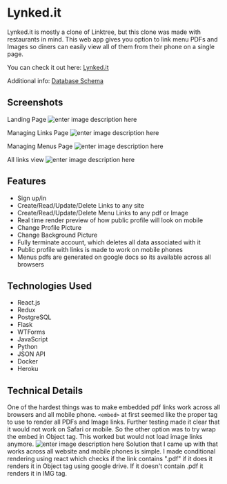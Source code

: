 # Lynked.it

Lynked.it is mostly a clone of Linktree, but this clone was made with restaurants in mind. This web app gives you option to link menu PDFs and Images so diners can easily view all of them from their phone on a single page.

You can check it out here: [Lynked.it](https://lynked-it.herokuapp.com/)

Additional info:
[Database Schema](https://github.com/alex-pober/lynked.it/wiki/Database-Schema)

## Screenshots
Landing Page
![enter image description here](https://i.imgur.com/D5iA2mw.png)

Managing Links Page
![enter image description here](https://i.imgur.com/YQY7Rzu.png)

Managing Menus Page
![enter image description here](https://i.imgur.com/wbJwkzi.png)

All links view
![enter image description here](https://i.imgur.com/ai8OA9Q.png)
## Features
-   Sign up/in
-   Create/Read/Update/Delete Links to any site
-   Create/Read/Update/Delete Menu Links to any pdf or Image
-   Real time render preview of how public profile will look on mobile
-   Change Profile Picture
-   Change Background Picture
-   Fully terminate account, which deletes all data associated with it
-   Public profile with links is made to work on mobile phones
-  Menus pdfs are generated on google docs so its available across all browsers

## Technologies Used
- React.js
- Redux
- PostgreSQL
- Flask
- WTForms
- JavaScript
- Python
- JSON API
- Docker
- Heroku

## Technical Details
One of the hardest things was to make embedded pdf links work across all browsers and all mobile phone. `<embed>` at first seemed like the proper tag to use to render all PDFs and Image links. Further testing made it clear that it would not work on Safari or mobile. So the other option was to try wrap the embed in Object tag. This worked but would not load image links anymore.
![enter image description here](https://i.imgur.com/IxtfPNv.png)
    Solution that I came up with that works across all website and mobile phones is simple. I made conditional rendering using react which checks if the link contains ".pdf" if it does it renders it in Object tag using google drive. If it doesn't contain .pdf it renders it in IMG tag.
